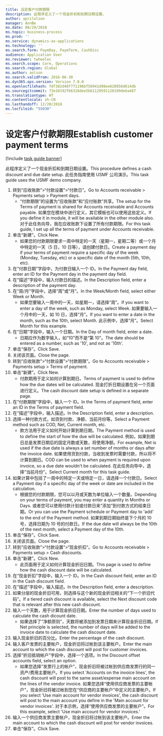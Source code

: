 ```yaml
---
title: 设定客户付款期限
description: 此程序定义了一个现金折扣和到期日期设置。
author: aprilolson
manager: AnnBe
ms.date: 08/29/2018
ms.topic: business-process
ms.prod: ''
ms.service: dynamics-ax-applications
ms.technology: ''
ms.search.form: PaymDay, PaymTerm, CashDisc
audience: Application User
ms.reviewer: twheeloc
ms.search.scope: Core, Operations
ms.search.region: Global
ms.author: aolson
ms.search.validFrom: 2016-06-30
ms.dyn365.ops.version: Version 7.0.0
ms.openlocfilehash: fdf382d48f771196bf56941d98ee628956d614db
ms.sourcegitcommit: 73e10192fb6318dee5bb1129591120199de6a487
ms.translationtype: HT
ms.contentlocale: zh-CN
ms.lasthandoff: 12/20/2018
ms.locfileid: "55030"
---
```

# <a name="establish-customer-payment-terms"></a><span data-ttu-id="5d501-103">设定客户付款期限</span><span class="sxs-lookup"><span data-stu-id="5d501-103">Establish customer payment terms</span></span>

[!include [task guide banner](../../includes/task-guide-banner.md)]

<span data-ttu-id="5d501-104">此程序定义了一个现金折扣和到期日期设置。</span><span class="sxs-lookup"><span data-stu-id="5d501-104">This procedure defines a cash discount and due date setup.</span></span> <span data-ttu-id="5d501-105">此任务指南使用 USMF 公司演示。</span><span class="sxs-lookup"><span data-stu-id="5d501-105">This task guide uses the USMF demo company.</span></span>

1. <span data-ttu-id="5d501-106">转到“应收账款”>“付款设置”>“付款日”。</span><span class="sxs-lookup"><span data-stu-id="5d501-106">Go to Accounts receivable > Payments setup > Payment days.</span></span>
    * <span data-ttu-id="5d501-107">“付款期限”的设置为“应收账款”和“应付账款”共享。</span><span class="sxs-lookup"><span data-stu-id="5d501-107">The setup for the Terms of payment is shared for Accounts receivable and Accounts payable.</span></span> <span data-ttu-id="5d501-108">如果您在模块中进行定义，其它模板也可以使用这些定义。</span><span class="sxs-lookup"><span data-stu-id="5d501-108">If you define it in module, it will be available in the other module also.</span></span> <span data-ttu-id="5d501-109">对于此任务向导，我在应收账款下设置了所有付款期限。</span><span class="sxs-lookup"><span data-stu-id="5d501-109">For this task guide, I set up all the terms of payment under Accounts receivable.</span></span>  
2. <span data-ttu-id="5d501-110">单击“新建”。</span><span class="sxs-lookup"><span data-stu-id="5d501-110">Click New.</span></span>
    * <span data-ttu-id="5d501-111">如果您的付款期限要求一周中特定的一天（星期一，星期二等）或一个月中特定的一天（5 日，10 日等），请创建付款日。</span><span class="sxs-lookup"><span data-stu-id="5d501-111">Create a payment day if your terms of payment require a specific day of the week (Monday, Tuesday, etc) or a specific date of the month (5th, 10th, etc).</span></span>  
3. <span data-ttu-id="5d501-112">在“付款日期”字段中，为付款日输入一个 ID。</span><span class="sxs-lookup"><span data-stu-id="5d501-112">In the Payment day field, enter an ID for the Payment day in the payment day field.</span></span>
4. <span data-ttu-id="5d501-113">在“描述”字段中，输入付款日的描述。</span><span class="sxs-lookup"><span data-stu-id="5d501-113">In the Description field, enter a description of the payment day.</span></span>
5. <span data-ttu-id="5d501-114">在“周/月”字段中，选择“周”或“月”。</span><span class="sxs-lookup"><span data-stu-id="5d501-114">In the Week/Month field, select either Week or Month.</span></span>
    * <span data-ttu-id="5d501-115">如果您要输入一周中的一天，如星期一，请选择“周”。</span><span class="sxs-lookup"><span data-stu-id="5d501-115">If you want to enter a day of the week, such as Monday, select Week.</span></span> <span data-ttu-id="5d501-116">如果要输入一个月中的一天，如 10 日，选择“月”。</span><span class="sxs-lookup"><span data-stu-id="5d501-116">If you want to enter a date in the month, such as the 10th, select Month.</span></span> <span data-ttu-id="5d501-117">此示例中，选择“月”。</span><span class="sxs-lookup"><span data-stu-id="5d501-117">Select Month for this example.</span></span>  
6. <span data-ttu-id="5d501-118">在“日期”字段中，输入一个日期。</span><span class="sxs-lookup"><span data-stu-id="5d501-118">In the Day of month field, enter a date.</span></span>
    * <span data-ttu-id="5d501-119">日期应作为数字输入，如“10”而不是“第 10”。</span><span class="sxs-lookup"><span data-stu-id="5d501-119">The date should be entered as a number, such as '10', and not as '10th'.</span></span>  
7. <span data-ttu-id="5d501-120">单击“保存”。</span><span class="sxs-lookup"><span data-stu-id="5d501-120">Click Save.</span></span>
8. <span data-ttu-id="5d501-121">关闭该页面。</span><span class="sxs-lookup"><span data-stu-id="5d501-121">Close the page.</span></span>
9. <span data-ttu-id="5d501-122">转到“应收账款”>“付款设置”>“付款期限”。</span><span class="sxs-lookup"><span data-stu-id="5d501-122">Go to Accounts receivable > Payments setup > Terms of payment.</span></span>
10. <span data-ttu-id="5d501-123">单击“新建”。</span><span class="sxs-lookup"><span data-stu-id="5d501-123">Click New.</span></span>
    * <span data-ttu-id="5d501-124">付款期用于定义如何计算到期日。</span><span class="sxs-lookup"><span data-stu-id="5d501-124">Terms of payment is used to define how the due dates will be calculated.</span></span> <span data-ttu-id="5d501-125">现金打折日期设置在另一个页面进行定义。</span><span class="sxs-lookup"><span data-stu-id="5d501-125">The cash discount date setup is defined in a separate page.</span></span>  
11. <span data-ttu-id="5d501-126">在“付款期限”字段中，输入一个 ID。</span><span class="sxs-lookup"><span data-stu-id="5d501-126">In the Terms of payment field, enter an ID in the Terms of payment field.</span></span>
12. <span data-ttu-id="5d501-127">在“描述”字段中，输入描述。</span><span class="sxs-lookup"><span data-stu-id="5d501-127">In the Description field, enter a description.</span></span>
13. <span data-ttu-id="5d501-128">选择一种付款方式，如货到付款、净额、当前月份等。</span><span class="sxs-lookup"><span data-stu-id="5d501-128">Select a Payment method such as COD, Net, Current month, etc.</span></span>
    * <span data-ttu-id="5d501-129">款方法用于定义如何开始计算到期日期。</span><span class="sxs-lookup"><span data-stu-id="5d501-129">The Payment method is used to define the start of how the due will be calculated.</span></span>  <span data-ttu-id="5d501-130">例如，如果到期日总是发票日期后的固定月数或天数，将使用净额。</span><span class="sxs-lookup"><span data-stu-id="5d501-130">For example, Net is used if the due date is always a set number of months or days after the invoice date.</span></span> <span data-ttu-id="5d501-131">如果使用货到付款，当收到发票时需要付款，所以将不计算到期日。</span><span class="sxs-lookup"><span data-stu-id="5d501-131">COD can be used to when payment is required upon invoice, so a due date wouldn't be calculated.</span></span> <span data-ttu-id="5d501-132">在此任务向导中，选择“当前月份”。</span><span class="sxs-lookup"><span data-stu-id="5d501-132">Select Current month for this task guide.</span></span>  
14. <span data-ttu-id="5d501-133">如果计算中包括了一周中的特定一天或特定一日，请选择一个付款日。</span><span class="sxs-lookup"><span data-stu-id="5d501-133">Select a Payment day if a specific day of the  week or date are included in the calculation.</span></span>
    * <span data-ttu-id="5d501-134">根据您的付款期限，您可以以月或天数为单位输入一个数量。</span><span class="sxs-lookup"><span data-stu-id="5d501-134">Depending on your terms of payment, you may enter a quantity in Months or Days.</span></span> <span data-ttu-id="5d501-135">或者您可以使用付款计划或付款日来“添加”到付款方式的结束日期。</span><span class="sxs-lookup"><span data-stu-id="5d501-135">Or you can use the Payment schedule or Payment day to 'add' to the end of the Payment method.</span></span> <span data-ttu-id="5d501-136">如果到期日期始终是下个月的 10 号，选择日期为 10 号的付款日。</span><span class="sxs-lookup"><span data-stu-id="5d501-136">If the due date will always be the 10th of the next month, select a Payment day of the 10th.</span></span>  
15. <span data-ttu-id="5d501-137">单击“保存”。</span><span class="sxs-lookup"><span data-stu-id="5d501-137">Click Save.</span></span>
16. <span data-ttu-id="5d501-138">关闭该页面。</span><span class="sxs-lookup"><span data-stu-id="5d501-138">Close the page.</span></span>
17. <span data-ttu-id="5d501-139">转到“应收账款”>“付款设置”>“现金折扣”。</span><span class="sxs-lookup"><span data-stu-id="5d501-139">Go to Accounts receivable > Payments setup > Cash discounts.</span></span>
18. <span data-ttu-id="5d501-140">单击“新建”。</span><span class="sxs-lookup"><span data-stu-id="5d501-140">Click New.</span></span>
    * <span data-ttu-id="5d501-141">此页面用于定义如何计算现金折旧日期。</span><span class="sxs-lookup"><span data-stu-id="5d501-141">This page is used to define how the cash discount date will be calculated.</span></span>  
19. <span data-ttu-id="5d501-142">在“现金折扣”字段中，输入一个 ID。</span><span class="sxs-lookup"><span data-stu-id="5d501-142">In the Cash discount field, enter an ID in the Cash discount field.</span></span>
20. <span data-ttu-id="5d501-143">在“描述”字段中，输入描述。</span><span class="sxs-lookup"><span data-stu-id="5d501-143">In the Description field, enter a description.</span></span>
21. <span data-ttu-id="5d501-144">如果分层的现金折旧可用，则选择与这个新的现金折旧相关的“下一个折旧代码”。</span><span class="sxs-lookup"><span data-stu-id="5d501-144">If a tiered cash discount is available, select the Next discount code that is relevant after this new cash discount.</span></span>
22. <span data-ttu-id="5d501-145">输入一个天数，用于计算现金折旧日期。</span><span class="sxs-lookup"><span data-stu-id="5d501-145">Enter the number of days used to calculate the cash dicount date.</span></span>
    * <span data-ttu-id="5d501-146">如果选择了“净额原则”，天数将被添加到发票日期来计算现金折旧日期。</span><span class="sxs-lookup"><span data-stu-id="5d501-146">If Net principle is selected, the number of days will be added to the invoice date to calculate the cash discount date.</span></span>  
23. <span data-ttu-id="5d501-147">输入现金折旧的百分比。</span><span class="sxs-lookup"><span data-stu-id="5d501-147">Enter the percentage of the cash discount.</span></span>
24. <span data-ttu-id="5d501-148">输入客户发票的主要帐户，现金折旧将过帐到该主要帐户。</span><span class="sxs-lookup"><span data-stu-id="5d501-148">Enter the main account to which the cash discount will post for customer invoices.</span></span>
25. <span data-ttu-id="5d501-149">选择“折旧抵销帐户”字段中，选择一个选项。</span><span class="sxs-lookup"><span data-stu-id="5d501-149">In the Discount offset accounts field, select an option.</span></span>
    * <span data-ttu-id="5d501-150">如果您选择“发票行上的帐户”，现金折旧将被过帐到供应商发票行的同一资产/费用主要帐户。</span><span class="sxs-lookup"><span data-stu-id="5d501-150">If you select 'Accounts on the invoice lines', the cash discount will post to the same asset/expense main account on the lines of the vendor invoice.</span></span> <span data-ttu-id="5d501-151">如果您选择“使用供应商发票的主要帐户”，现金折旧将被过帐到您在“供应商的主要帐户”中定义的主要帐户。</span><span class="sxs-lookup"><span data-stu-id="5d501-151">If you select 'Use main account for vendor invoices', the cash discount will post to the main account you define in the 'Main account for vendor invoices'.</span></span> <span data-ttu-id="5d501-152">对于本示例，选择“使用供应商发票的主要帐户”。</span><span class="sxs-lookup"><span data-stu-id="5d501-152">For this example, select 'Use main account for vendor invoices.'</span></span>  
26. <span data-ttu-id="5d501-153">输入一个供应商发票主要帐户，现金折旧将过帐到该主要帐户。</span><span class="sxs-lookup"><span data-stu-id="5d501-153">Enter the main account to which the cash discount will post for vendor invoices.</span></span>
27. <span data-ttu-id="5d501-154">单击“保存”。</span><span class="sxs-lookup"><span data-stu-id="5d501-154">Click Save.</span></span>

